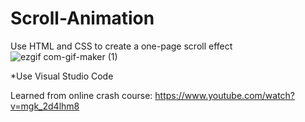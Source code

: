 # Scroll-Animation

Use HTML and CSS to create a one-page scroll effect <br />
![ezgif com-gif-maker (1)](https://user-images.githubusercontent.com/76548491/127756368-6e02fc0d-49f4-41b5-90bb-f72b62b2ecba.gif)

*Use Visual Studio Code </br>

Learned from online crash course: https://www.youtube.com/watch?v=mgk_2d4lhm8
